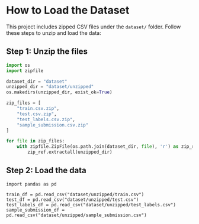 # How to Load the Dataset

This project includes zipped CSV files under the `dataset/` folder. Follow these steps to unzip and load the data:

## Step 1: Unzip the files

```python
import os
import zipfile

dataset_dir = "dataset"
unzipped_dir = "dataset/unzipped"
os.makedirs(unzipped_dir, exist_ok=True)

zip_files = [
    "train.csv.zip",
    "test.csv.zip",
    "test_labels.csv.zip",
    "sample_submission.csv.zip"
]

for file in zip_files:
    with zipfile.ZipFile(os.path.join(dataset_dir, file), 'r') as zip_ref:
        zip_ref.extractall(unzipped_dir)
```

## Step 2: Load the data
```
import pandas as pd

train_df = pd.read_csv("dataset/unzipped/train.csv")
test_df = pd.read_csv("dataset/unzipped/test.csv")
test_labels_df = pd.read_csv("dataset/unzipped/test_labels.csv")
sample_submission_df = pd.read_csv("dataset/unzipped/sample_submission.csv")
```
